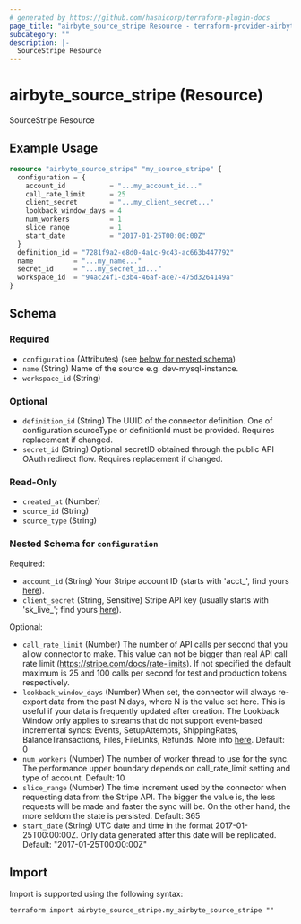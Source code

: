 ```yaml
---
# generated by https://github.com/hashicorp/terraform-plugin-docs
page_title: "airbyte_source_stripe Resource - terraform-provider-airbyte"
subcategory: ""
description: |-
  SourceStripe Resource
---
```


# airbyte_source_stripe (Resource)

SourceStripe Resource

## Example Usage

```terraform
resource "airbyte_source_stripe" "my_source_stripe" {
  configuration = {
    account_id           = "...my_account_id..."
    call_rate_limit      = 25
    client_secret        = "...my_client_secret..."
    lookback_window_days = 4
    num_workers          = 1
    slice_range          = 1
    start_date           = "2017-01-25T00:00:00Z"
  }
  definition_id = "7281f9a2-e8d0-4a1c-9c43-ac663b447792"
  name          = "...my_name..."
  secret_id     = "...my_secret_id..."
  workspace_id  = "94ac24f1-d3b4-46af-ace7-475d3264149a"
}
```

<!-- schema generated by tfplugindocs -->
## Schema

### Required

- `configuration` (Attributes) (see [below for nested schema](#nestedatt--configuration))
- `name` (String) Name of the source e.g. dev-mysql-instance.
- `workspace_id` (String)

### Optional

- `definition_id` (String) The UUID of the connector definition. One of configuration.sourceType or definitionId must be provided. Requires replacement if changed.
- `secret_id` (String) Optional secretID obtained through the public API OAuth redirect flow. Requires replacement if changed.

### Read-Only

- `created_at` (Number)
- `source_id` (String)
- `source_type` (String)

<a id="nestedatt--configuration"></a>
### Nested Schema for `configuration`

Required:

- `account_id` (String) Your Stripe account ID (starts with 'acct_', find yours <a href="https://dashboard.stripe.com/settings/account">here</a>).
- `client_secret` (String, Sensitive) Stripe API key (usually starts with 'sk_live_'; find yours <a href="https://dashboard.stripe.com/apikeys">here</a>).

Optional:

- `call_rate_limit` (Number) The number of API calls per second that you allow connector to make. This value can not be bigger than real API call rate limit (https://stripe.com/docs/rate-limits). If not specified the default maximum is 25 and 100 calls per second for test and production tokens respectively.
- `lookback_window_days` (Number) When set, the connector will always re-export data from the past N days, where N is the value set here. This is useful if your data is frequently updated after creation. The Lookback Window only applies to streams that do not support event-based incremental syncs: Events, SetupAttempts, ShippingRates, BalanceTransactions, Files, FileLinks, Refunds. More info <a href="https://docs.airbyte.com/integrations/sources/stripe#requirements">here</a>. Default: 0
- `num_workers` (Number) The number of worker thread to use for the sync. The performance upper boundary depends on call_rate_limit setting and type of account. Default: 10
- `slice_range` (Number) The time increment used by the connector when requesting data from the Stripe API. The bigger the value is, the less requests will be made and faster the sync will be. On the other hand, the more seldom the state is persisted. Default: 365
- `start_date` (String) UTC date and time in the format 2017-01-25T00:00:00Z. Only data generated after this date will be replicated. Default: "2017-01-25T00:00:00Z"

## Import

Import is supported using the following syntax:

```shell
terraform import airbyte_source_stripe.my_airbyte_source_stripe ""
```
